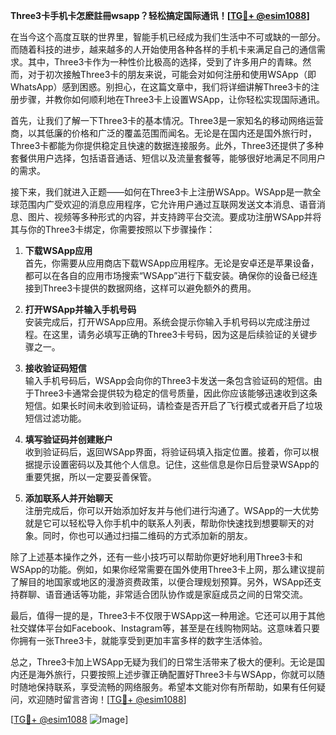 **Three3卡手机卡怎麽註冊wsapp？轻松搞定国际通讯！[[TG💪+ @esim1088](https://t.me/s/esim1088)]**

在当今这个高度互联的世界里，智能手机已经成为我们生活中不可或缺的一部分。而随着科技的进步，越来越多的人开始使用各种各样的手机卡来满足自己的通信需求。其中，Three3卡作为一种性价比极高的选择，受到了许多用户的青睐。然而，对于初次接触Three3卡的朋友来说，可能会对如何注册和使用WSApp（即WhatsApp）感到困惑。别担心，在这篇文章中，我们将详细讲解Three3卡的注册步骤，并教你如何顺利地在Three3卡上设置WSApp，让你轻松实现国际通讯。

首先，让我们了解一下Three3卡的基本情况。Three3是一家知名的移动网络运营商，以其低廉的价格和广泛的覆盖范围而闻名。无论是在国内还是国外旅行时，Three3卡都能为你提供稳定且快速的数据连接服务。此外，Three3还提供了多种套餐供用户选择，包括语音通话、短信以及流量套餐等，能够很好地满足不同用户的需求。

接下来，我们就进入正题——如何在Three3卡上注册WSApp。WSApp是一款全球范围内广受欢迎的消息应用程序，它允许用户通过互联网发送文本消息、语音消息、图片、视频等多种形式的内容，并支持跨平台交流。要成功注册WSApp并将其与你的Three3卡绑定，你需要按照以下步骤操作：

1. **下载WSApp应用**  
   首先，你需要从应用商店下载WSApp应用程序。无论是安卓还是苹果设备，都可以在各自的应用市场搜索“WSApp”进行下载安装。确保你的设备已经连接到Three3卡提供的数据网络，这样可以避免额外的费用。

2. **打开WSApp并输入手机号码**  
   安装完成后，打开WSApp应用。系统会提示你输入手机号码以完成注册过程。在这里，请务必填写正确的Three3卡号码，因为这是后续验证的关键步骤之一。

3. **接收验证码短信**  
   输入手机号码后，WSApp会向你的Three3卡发送一条包含验证码的短信。由于Three3卡通常会提供较为稳定的信号质量，因此你应该能够迅速收到这条短信。如果长时间未收到验证码，请检查是否开启了飞行模式或者开启了垃圾短信过滤功能。

4. **填写验证码并创建账户**  
   收到验证码后，返回WSApp界面，将验证码填入指定位置。接着，你可以根据提示设置密码以及其他个人信息。记住，这些信息是你日后登录WSApp的重要凭据，所以一定要妥善保管。

5. **添加联系人并开始聊天**  
   注册完成后，你可以开始添加好友并与他们进行沟通了。WSApp的一大优势就是它可以轻松导入你手机中的联系人列表，帮助你快速找到想要聊天的对象。同时，你也可以通过扫描二维码的方式添加新的朋友。

除了上述基本操作之外，还有一些小技巧可以帮助你更好地利用Three3卡和WSApp的功能。例如，如果你经常需要在国外使用Three3卡上网，那么建议提前了解目的地国家或地区的漫游资费政策，以便合理规划预算。另外，WSApp还支持群聊、语音通话等功能，非常适合团队协作或是家庭成员之间的日常交流。

最后，值得一提的是，Three3卡不仅限于WSApp这一种用途。它还可以用于其他社交媒体平台如Facebook、Instagram等，甚至是在线购物网站。这意味着只要你拥有一张Three3卡，就能享受到更加丰富多样的数字生活体验。

总之，Three3卡加上WSApp无疑为我们的日常生活带来了极大的便利。无论是国内还是海外旅行，只要按照上述步骤正确配置好Three3卡与WSApp，你就可以随时随地保持联系，享受流畅的网络服务。希望本文能对你有所帮助，如果有任何疑问，欢迎随时留言咨询！[[TG💪+ @esim1088](https://t.me/s/esim1088)] 

[[TG💪+ @esim1088](https://t.me/s/esim1088) ![Image](https://i.postimg.cc/4NQfJmqS/Snipaste-2025-05-13-00-14-12.png)]